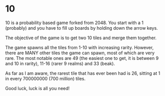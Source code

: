 # 10

10 is a probability based game forked from 2048. You start with a 1 (probably) and you have to fill up boards by holding down the arrow keys.

The objective of the game is to get two 10 tiles and merge them together.

The game spawns all the tiles from 1-10 with increasing rarity. However, there are MANY other tiles the game can spawn, most of which are very rare. The most notable ones are 49 (the easiest one to get, it is between 9 and 10 in rarity), 11-16 (rarer 9 realms) and 33 (beak).

As far as I am aware, the rarest tile that has ever been had is 26, sitting at 1 in every 700000000 (700 million) tiles.

Good luck, luck is all you need!
